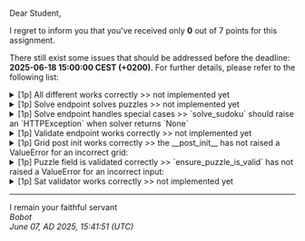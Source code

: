 Dear Student,

I regret to inform you that you've received only **0** out of 7 points for this assignment.

There still exist some issues that should be addressed before the deadline: **2025-06-18 15:00:00 CEST (+0200)**. For further details, please refer to the following list:

<details><summary>[1p] All different works correctly &gt;&gt; not implemented yet</summary></details>
<details><summary>[1p] Solve endpoint solves puzzles &gt;&gt; not implemented yet</summary></details>
<details><summary>[1p] Solve endpoint handles special cases &gt;&gt; `solve_sudoku` should raise an `HTTPException` when solver returns `None`</summary></details>
<details><summary>[1p] Validate endpoint works correctly &gt;&gt; not implemented yet</summary></details>
<details><summary>[1p] Grid post init works correctly &gt;&gt; the __post_init__ has not raised a ValueError for an incorrect grid:</summary>[[0&nbsp;4&nbsp;0&nbsp;0]<br>&nbsp;[3&nbsp;1&nbsp;0&nbsp;2]<br>&nbsp;[0&nbsp;2&nbsp;1&nbsp;0]<br>&nbsp;[2&nbsp;0&nbsp;0&nbsp;4]]</details>
<details><summary>[1p] Puzzle field is validated correctly &gt;&gt; `ensure_puzzle_is_valid` has not raised a ValueError for an incorrect input:</summary>[[0,&nbsp;0,&nbsp;2,&nbsp;1,&nbsp;0],&nbsp;[0,&nbsp;2,&nbsp;0,&nbsp;0,&nbsp;0],&nbsp;[2,&nbsp;3,&nbsp;0,&nbsp;0,&nbsp;0],&nbsp;[4,&nbsp;0,&nbsp;0,&nbsp;0,&nbsp;0]]</details>
<details><summary>[1p] Sat validator works correctly &gt;&gt; not implemented yet</summary></details>

-----------
I remain your faithful servant\
_Bobot_\
_June 07, AD 2025, 15:41:51 (UTC)_